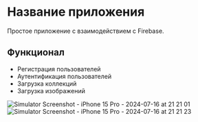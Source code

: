 # Название приложения

Простое приложение с взаимодействием с Firebase.

## Функционал

- Регистрация пользователей
- Аутентификация пользователей
- Загрузка коллекций
- Загрузка изображений

![Simulator Screenshot - iPhone 15 Pro - 2024-07-16 at 21 21 01](https://github.com/user-attachments/assets/fc399aee-1f6c-4c28-8014-659fac2843db)
![Simulator Screenshot - iPhone 15 Pro - 2024-07-16 at 21 21 23](https://github.com/user-attachments/assets/93692f72-be7d-4736-a118-5222ca0e82b4)
